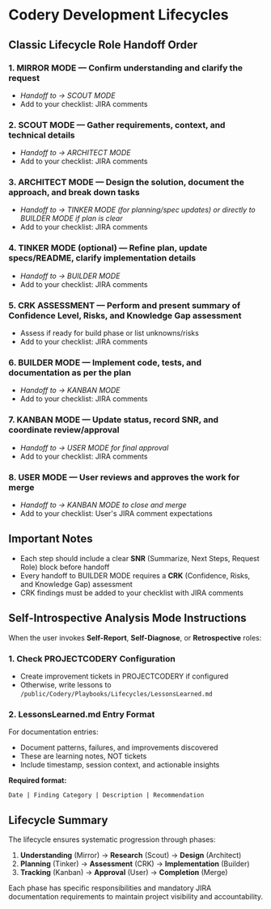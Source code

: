 # Codery Development Lifecycles

## Classic Lifecycle Role Handoff Order

### 1. **MIRROR MODE** — Confirm understanding and clarify the request

- *Handoff to → SCOUT MODE*
- Add to your checklist: JIRA comments

### 2. **SCOUT MODE** — Gather requirements, context, and technical details

- *Handoff to → ARCHITECT MODE*
- Add to your checklist: JIRA comments

### 3. **ARCHITECT MODE** — Design the solution, document the approach, and break down tasks

- *Handoff to → TINKER MODE (for planning/spec updates) or directly to BUILDER MODE if plan is clear*
- Add to your checklist: JIRA comments

### 4. **TINKER MODE** (optional) — Refine plan, update specs/README, clarify implementation details

- *Handoff to → BUILDER MODE*
- Add to your checklist: JIRA comments

### 5. **CRK ASSESSMENT** — Perform and present summary of Confidence Level, Risks, and Knowledge Gap assessment

- Assess if ready for build phase or list unknowns/risks
- Add to your checklist: JIRA comments

### 6. **BUILDER MODE** — Implement code, tests, and documentation as per the plan

- *Handoff to → KANBAN MODE*
- Add to your checklist: JIRA comments

### 7. **KANBAN MODE** — Update status, record SNR, and coordinate review/approval

- *Handoff to → USER MODE for final approval*
- Add to your checklist: JIRA comments

### 8. **USER MODE** — User reviews and approves the work for merge

- *Handoff to → KANBAN MODE to close and merge*
- Add to your checklist: User's JIRA comment expectations

## Important Notes

- Each step should include a clear **SNR** (Summarize, Next Steps, Request Role) block before handoff
- Every handoff to BUILDER MODE requires a **CRK** (Confidence, Risks, and Knowledge Gap) assessment
- CRK findings must be added to your checklist with JIRA comments

## Self-Introspective Analysis Mode Instructions

When the user invokes **Self-Report**, **Self-Diagnose**, or **Retrospective** roles:

### 1. Check PROJECTCODERY Configuration

- Create improvement tickets in PROJECTCODERY if configured
- Otherwise, write lessons to `/public/Codery/Playbooks/Lifecycles/LessonsLearned.md`

### 2. LessonsLearned.md Entry Format

For documentation entries:
- Document patterns, failures, and improvements discovered
- These are learning notes, NOT tickets
- Include timestamp, session context, and actionable insights

**Required format:**
```
Date | Finding Category | Description | Recommendation
```

## Lifecycle Summary

The lifecycle ensures systematic progression through phases:

1. **Understanding** (Mirror) → **Research** (Scout) → **Design** (Architect)
2. **Planning** (Tinker) → **Assessment** (CRK) → **Implementation** (Builder)
3. **Tracking** (Kanban) → **Approval** (User) → **Completion** (Merge)

Each phase has specific responsibilities and mandatory JIRA documentation requirements to maintain project visibility and accountability.